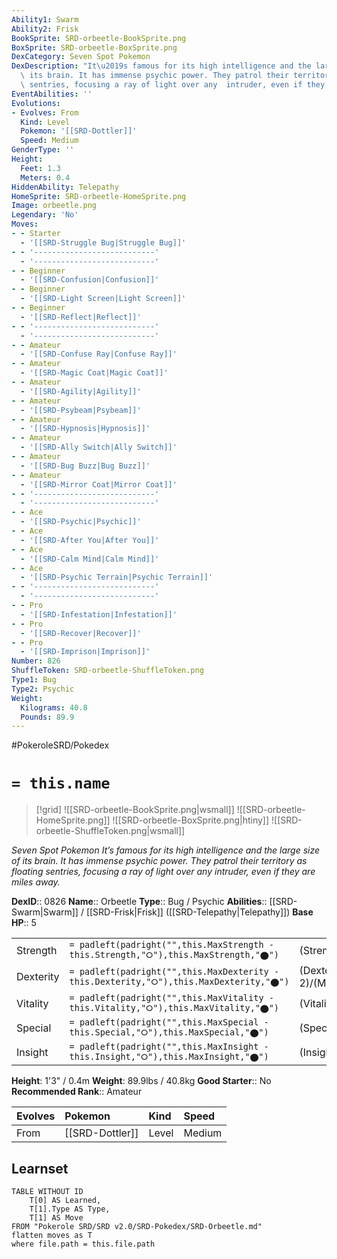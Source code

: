 ```yaml
---
Ability1: Swarm
Ability2: Frisk
BookSprite: SRD-orbeetle-BookSprite.png
BoxSprite: SRD-orbeetle-BoxSprite.png
DexCategory: Seven Spot Pokemon
DexDescription: "It\u2019s famous for its high intelligence and the large size of\
  \ its brain. It has immense psychic power. They patrol their territory as floating\
  \ sentries, focusing a ray of light over any  intruder, even if they are miles away."
EventAbilities: ''
Evolutions:
- Evolves: From
  Kind: Level
  Pokemon: '[[SRD-Dottler]]'
  Speed: Medium
GenderType: ''
Height:
  Feet: 1.3
  Meters: 0.4
HiddenAbility: Telepathy
HomeSprite: SRD-orbeetle-HomeSprite.png
Image: orbeetle.png
Legendary: 'No'
Moves:
- - Starter
  - '[[SRD-Struggle Bug|Struggle Bug]]'
- - '---------------------------'
  - '---------------------------'
- - Beginner
  - '[[SRD-Confusion|Confusion]]'
- - Beginner
  - '[[SRD-Light Screen|Light Screen]]'
- - Beginner
  - '[[SRD-Reflect|Reflect]]'
- - '---------------------------'
  - '---------------------------'
- - Amateur
  - '[[SRD-Confuse Ray|Confuse Ray]]'
- - Amateur
  - '[[SRD-Magic Coat|Magic Coat]]'
- - Amateur
  - '[[SRD-Agility|Agility]]'
- - Amateur
  - '[[SRD-Psybeam|Psybeam]]'
- - Amateur
  - '[[SRD-Hypnosis|Hypnosis]]'
- - Amateur
  - '[[SRD-Ally Switch|Ally Switch]]'
- - Amateur
  - '[[SRD-Bug Buzz|Bug Buzz]]'
- - Amateur
  - '[[SRD-Mirror Coat|Mirror Coat]]'
- - '---------------------------'
  - '---------------------------'
- - Ace
  - '[[SRD-Psychic|Psychic]]'
- - Ace
  - '[[SRD-After You|After You]]'
- - Ace
  - '[[SRD-Calm Mind|Calm Mind]]'
- - Ace
  - '[[SRD-Psychic Terrain|Psychic Terrain]]'
- - '---------------------------'
  - '---------------------------'
- - Pro
  - '[[SRD-Infestation|Infestation]]'
- - Pro
  - '[[SRD-Recover|Recover]]'
- - Pro
  - '[[SRD-Imprison|Imprison]]'
Number: 826
ShuffleToken: SRD-orbeetle-ShuffleToken.png
Type1: Bug
Type2: Psychic
Weight:
  Kilograms: 40.8
  Pounds: 89.9
---
```


#PokeroleSRD/Pokedex

# `= this.name`

> [!grid]
> ![[SRD-orbeetle-BookSprite.png|wsmall]]
> ![[SRD-orbeetle-HomeSprite.png]]
> ![[SRD-orbeetle-BoxSprite.png|htiny]]
> ![[SRD-orbeetle-ShuffleToken.png|wsmall]]


*Seven Spot Pokemon*
*It’s famous for its high intelligence and the large size of its brain. It has immense psychic power. They patrol their territory as floating sentries, focusing a ray of light over any  intruder, even if they are miles away.*

**DexID**:: 0826
**Name**:: Orbeetle
**Type**:: Bug / Psychic
**Abilities**:: [[SRD-Swarm|Swarm]] / [[SRD-Frisk|Frisk]] ([[SRD-Telepathy|Telepathy]])
**Base HP**:: 5

|           |                                                                                        |                                          |
| --------- | -------------------------------------------------------------------------------------- | ---------------------------------------- |
| Strength  | `= padleft(padright("",this.MaxStrength - this.Strength,"⭘"),this.MaxStrength,"⬤")`    | (Strength::2)/(MaxStrength::4)   |
| Dexterity | `= padleft(padright("",this.MaxDexterity - this.Dexterity,"⭘"),this.MaxDexterity,"⬤")` | (Dexterity:: 2)/(MaxDexterity::4) |
| Vitality  | `= padleft(padright("",this.MaxVitality - this.Vitality,"⭘"),this.MaxVitality,"⬤")`    | (Vitality::3)/(MaxVitality::6)   |
| Special   | `= padleft(padright("",this.MaxSpecial - this.Special,"⭘"),this.MaxSpecial,"⬤")`       | (Special::2)/(MaxSpecial::5)     |
| Insight   | `= padleft(padright("",this.MaxInsight - this.Insight,"⭘"),this.MaxInsight,"⬤")`       | (Insight::3)/(MaxInsight::7)     |

**Height**: 1'3" / 0.4m
**Weight**: 89.9lbs / 40.8kg
**Good Starter**:: No
**Recommended Rank**:: Amateur

| Evolves   | Pokemon         | Kind   | Speed   |
|:----------|:----------------|:-------|:--------|
| From      | [[SRD-Dottler]] | Level  | Medium  |

## Learnset

```dataview
TABLE WITHOUT ID
    T[0] AS Learned,
    T[1].Type AS Type,
    T[1] AS Move
FROM "Pokerole SRD/SRD v2.0/SRD-Pokedex/SRD-Orbeetle.md"
flatten moves as T
where file.path = this.file.path
```
